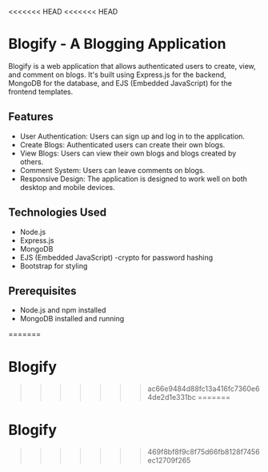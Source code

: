 <<<<<<< HEAD
<<<<<<< HEAD
 # Blogify - A Blogging Application

Blogify is a web application that allows authenticated users to create, view, and comment on blogs. It's built using Express.js for the backend, MongoDB for the database, and EJS (Embedded JavaScript) for the frontend templates.

## Features

- User Authentication: Users can sign up and log in to the application.
- Create Blogs: Authenticated users can create their own blogs.
- View Blogs: Users can view their own blogs and blogs created by others.
- Comment System: Users can leave comments on blogs.
- Responsive Design: The application is designed to work well on both desktop and mobile devices.

## Technologies Used

- Node.js
- Express.js
- MongoDB
- EJS (Embedded JavaScript)
-crypto for password hashing
- Bootstrap for styling

## Prerequisites

- Node.js and npm installed
- MongoDB installed and running


=======
# Blogify
>>>>>>> ac66e9484d88fc13a416fc7360e64de2d1e331bc
=======
# Blogify
>>>>>>> 469f8bf8f9c8f75d66fb8128f7456ec12709f265
